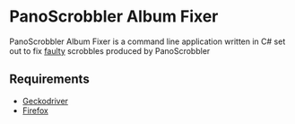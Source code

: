 # PanoScrobbler Album Fixer

PanoScrobbler Album Fixer is a command line application written in C# set out to fix [faulty](https://www.reddit.com/r/lastfm/comments/1cwaeoe/how_to_stop_pano_scrobbler_from_assuming_albums/) scrobbles produced by PanoScrobbler

## Requirements
- [Geckodriver](https://github.com/mozilla/geckodriver/releases)
- [Firefox](https://www.mozilla.org/de/firefox/new/)
